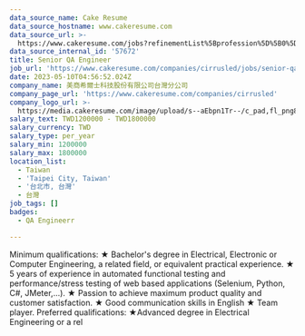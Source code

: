 ```yaml
---
data_source_name: Cake Resume
data_source_hostname: www.cakeresume.com
data_source_url: >-
  https://www.cakeresume.com/jobs?refinementList%5Bprofession%5D%5B0%5D=engineering_qa-engineer&refinementList%5Bsalary_currency%5D=TWD&range%5Bsalary_range%5D%5Bmin%5D=800096
data_source_internal_id: '57672'
title: Senior QA Engineer
job_url: 'https://www.cakeresume.com/companies/cirrusled/jobs/senior-qa-engineer-0a794f'
date: 2023-05-10T04:56:52.024Z
company_name: 美商希爾士科技股份有限公司台灣分公司
company_page_url: 'https://www.cakeresume.com/companies/cirrusled'
company_logo_url: >-
  https://media.cakeresume.com/image/upload/s--aEbpn1Tr--/c_pad,fl_png8,h_200,w_200/v1672755062/ipxndnif943rbeiyedkv.png
salary_text: TWD1200000 - TWD1800000
salary_currency: TWD
salary_type: per_year
salary_min: 1200000
salary_max: 1800000
location_list:
  - Taiwan
  - 'Taipei City, Taiwan'
  - '台北市, 台灣'
  - 台灣
job_tags: []
badges:
  - QA Engineerr

---
```


Minimum qualifications: ★ Bachelor's degree in Electrical, Electronic or Computer Engineering, a related field, or equivalent practical experience. ★ 5 years of experience in automated functional testing and performance/stress testing of web based applications (Selenium, Python, C#, JMeter,...). ★ Passion to achieve maximum product quality and customer satisfaction. ★ Good communication skills in English ★ Team player. Preferred qualifications: ★Advanced degree in Electrical Engineering or a rel
